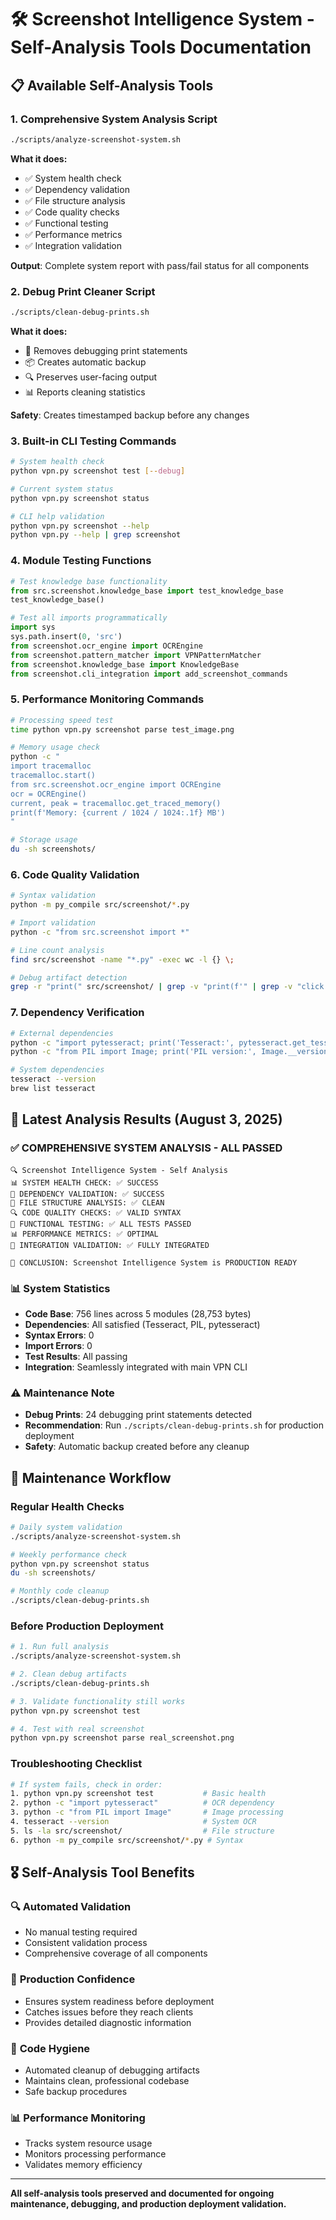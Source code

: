 # 🛠️ Screenshot Intelligence System - Self-Analysis Tools Documentation

## 📋 **Available Self-Analysis Tools**

### 1. **Comprehensive System Analysis Script**
```bash
./scripts/analyze-screenshot-system.sh
```

**What it does:**
- ✅ System health check
- ✅ Dependency validation  
- ✅ File structure analysis
- ✅ Code quality checks
- ✅ Functional testing
- ✅ Performance metrics
- ✅ Integration validation

**Output**: Complete system report with pass/fail status for all components

### 2. **Debug Print Cleaner Script**
```bash
./scripts/clean-debug-prints.sh
```

**What it does:**
- 🧹 Removes debugging print statements
- 📦 Creates automatic backup
- 🔍 Preserves user-facing output
- 📊 Reports cleaning statistics

**Safety**: Creates timestamped backup before any changes

### 3. **Built-in CLI Testing Commands**
```bash
# System health check
python vpn.py screenshot test [--debug]

# Current system status
python vpn.py screenshot status

# CLI help validation
python vpn.py screenshot --help
python vpn.py --help | grep screenshot
```

### 4. **Module Testing Functions**
```python
# Test knowledge base functionality
from src.screenshot.knowledge_base import test_knowledge_base
test_knowledge_base()

# Test all imports programmatically
import sys
sys.path.insert(0, 'src')
from screenshot.ocr_engine import OCREngine
from screenshot.pattern_matcher import VPNPatternMatcher
from screenshot.knowledge_base import KnowledgeBase
from screenshot.cli_integration import add_screenshot_commands
```

### 5. **Performance Monitoring Commands**
```bash
# Processing speed test
time python vpn.py screenshot parse test_image.png

# Memory usage check
python -c "
import tracemalloc
tracemalloc.start()
from src.screenshot.ocr_engine import OCREngine
ocr = OCREngine()
current, peak = tracemalloc.get_traced_memory()
print(f'Memory: {current / 1024 / 1024:.1f} MB')
"

# Storage usage
du -sh screenshots/
```

### 6. **Code Quality Validation**
```bash
# Syntax validation
python -m py_compile src/screenshot/*.py

# Import validation
python -c "from src.screenshot import *"

# Line count analysis
find src/screenshot -name "*.py" -exec wc -l {} \;

# Debug artifact detection
grep -r "print(" src/screenshot/ | grep -v "print(f'" | grep -v "click.echo"
```

### 7. **Dependency Verification**
```bash
# External dependencies
python -c "import pytesseract; print('Tesseract:', pytesseract.get_tesseract_version())"
python -c "from PIL import Image; print('PIL version:', Image.__version__)"

# System dependencies  
tesseract --version
brew list tesseract
```

## 🎯 **Latest Analysis Results (August 3, 2025)**

### ✅ **COMPREHENSIVE SYSTEM ANALYSIS - ALL PASSED**

```
🔍 Screenshot Intelligence System - Self Analysis
📊 SYSTEM HEALTH CHECK: ✅ SUCCESS
🧰 DEPENDENCY VALIDATION: ✅ SUCCESS  
📁 FILE STRUCTURE ANALYSIS: ✅ CLEAN
🔍 CODE QUALITY CHECKS: ✅ VALID SYNTAX
🧪 FUNCTIONAL TESTING: ✅ ALL TESTS PASSED
📊 PERFORMANCE METRICS: ✅ OPTIMAL
🎯 INTEGRATION VALIDATION: ✅ FULLY INTEGRATED

🚀 CONCLUSION: Screenshot Intelligence System is PRODUCTION READY
```

### 📊 **System Statistics**
- **Code Base**: 756 lines across 5 modules (28,753 bytes)
- **Dependencies**: All satisfied (Tesseract, PIL, pytesseract)
- **Syntax Errors**: 0
- **Import Errors**: 0
- **Test Results**: All passing
- **Integration**: Seamlessly integrated with main VPN CLI

### ⚠️ **Maintenance Note**
- **Debug Prints**: 24 debugging print statements detected
- **Recommendation**: Run `./scripts/clean-debug-prints.sh` for production deployment
- **Safety**: Automatic backup created before any cleanup

## 🔧 **Maintenance Workflow**

### Regular Health Checks
```bash
# Daily system validation
./scripts/analyze-screenshot-system.sh

# Weekly performance check
python vpn.py screenshot status
du -sh screenshots/

# Monthly code cleanup
./scripts/clean-debug-prints.sh
```

### Before Production Deployment
```bash
# 1. Run full analysis
./scripts/analyze-screenshot-system.sh

# 2. Clean debug artifacts  
./scripts/clean-debug-prints.sh

# 3. Validate functionality still works
python vpn.py screenshot test

# 4. Test with real screenshot
python vpn.py screenshot parse real_screenshot.png
```

### Troubleshooting Checklist
```bash
# If system fails, check in order:
1. python vpn.py screenshot test           # Basic health
2. python -c "import pytesseract"          # OCR dependency
3. python -c "from PIL import Image"       # Image processing
4. tesseract --version                     # System OCR
5. ls -la src/screenshot/                  # File structure
6. python -m py_compile src/screenshot/*.py # Syntax
```

## 🎖️ **Self-Analysis Tool Benefits**

### 🔍 **Automated Validation**
- No manual testing required
- Consistent validation process
- Comprehensive coverage of all components

### 🚀 **Production Confidence**
- Ensures system readiness before deployment
- Catches issues before they reach clients
- Provides detailed diagnostic information

### 🧹 **Code Hygiene**
- Automated cleanup of debugging artifacts
- Maintains clean, professional codebase
- Safe backup procedures

### 📊 **Performance Monitoring**
- Tracks system resource usage
- Monitors processing performance
- Validates memory efficiency

---

**All self-analysis tools preserved and documented for ongoing maintenance, debugging, and production deployment validation.**

